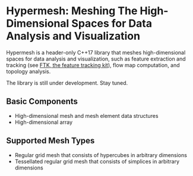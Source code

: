 # Hypermesh: Meshing The High-Dimensional Spaces for Data Analysis and Visualization

Hypermesh is a header-only C++17 library that meshes high-dimensional spaces for data analysis and visualization, such as feature extraction and tracking (see [FTK, the feature tracking kit](https://github.com/hguo/ftk)), flow map computation, and topology analysis. 

The library is still under development.  Stay tuned. 

## Basic Components

* High-dimensional mesh and mesh element data structures
* High-dimensional array

## Supported Mesh Types

* Regular grid mesh that consists of hypercubes in arbitrary dimensions
* Tessellated regular grid mesh that consists of simplices in arbitrary dimensions
